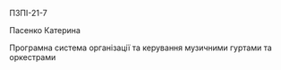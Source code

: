 ПЗПІ-21-7

Пасенко Катерина

Програмна система організації та керування музичними гуртами та оркестрами
